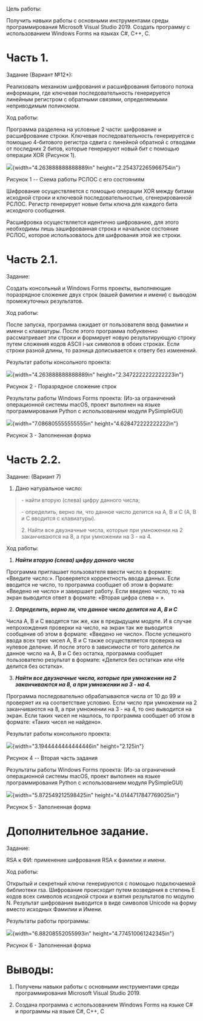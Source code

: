 Цель работы:

Получить навыки работы с основными инструментами среды программирования
Microsoft Visual Studio 2019. Создать программу с использованием Windows
Forms на языках С\#, С++, C.

# Часть 1. 

Задание (Вариант №12\*):

Реализовать механизм шифрования и расшифрования битового потока
информации, где ключевая последовательность генерируется линейным
регистром с обратными связями, определяемыми неприводимым полиномом.

Ход работы:

Программа разделена на условные 2 части: шифрование и расшифрование
строки. Ключевая последовательность генерируется с помощью 4-битового
регистра сдвига с линейной обратной с отводами от последних 2 битов,
которые генерируют новый бит с помощью операции XOR (Рисунок 1).

![](vertopal_ba744d612c0f4c4e9d2101eebd4adf7e/media/image1.jpeg){width="4.263888888888889in"
height="2.254372265966754in"}

Рисунок 1 -- Схема работы РСЛОС с его состояниям

Шифрование осуществляется с помощью операции XOR между битами исходной
строки и ключевой последовательностью, сгенерированной РСЛОС. Регистр
генерирует новые биты ключа для каждого бита исходного сообщения.

Расшифровка осуществляется идентично шифрованию, для этого необходимы
лишь зашифрованная строка и начальное состояние РСЛОС, которое
использовалось для шифрования этой же строки.

# Часть 2.1.

Задание:

Создать консольный и Windows Forms проекты, выполняющие поразрядное
сложение двух строк (вашей фамилии и имени) с выводом промежуточных
результатов.

Ход работы:

После запуска, программа ожидает от пользователя ввод фамилии и имени с
клавиатуры. После этого программа побуквенно рассматривает эти строки и
формирует новую результирующую строку путем сложения кодов ASCII i-ых
символов в обоих строках. Если строки разной длины, то разница
дописывается к ответу без изменений.

Результат работы консольного проекта:

![](vertopal_ba744d612c0f4c4e9d2101eebd4adf7e/media/image2.png){width="4.263888888888889in"
height="2.3472222222222223in"}

Рисунок 2 - Поразрядное сложение строк

Результаты работы Windows Forms проекта:
(Из-за ограничений операционной системы macOS, проект выполнен на языке
программирования Python с использованием модуля PySimpleGUI)

![](vertopal_ba744d612c0f4c4e9d2101eebd4adf7e/media/image3.png){width="7.086805555555555in"
height="4.628472222222222in"}

Рисунок 3 - Заполненная форма

# Часть 2.2.

Задание: (Вариант 7)

1.  Дано натуральное число:

> \- найти вторую (слева) цифру данного числа;
>
> \- определить, верно ли, что данное число делится на A, B и C (A, B и
> C вводится с клавиатуры).
>
> 2\. Найти все двузначные числа, которые при умножении на 2
> заканчиваются на 8, а при умножении на 3 - на 4.

Ход работы:

1.  ***Найти вторую (слева) цифру данного числа***

Программа приглашает пользователя ввести число в формате: «Введите
число:». Проверяется корректность ввода данных. Если вводится не число,
то программа сообщает об этом в формате: «Введено не число» и завершает
работу. Если введено число, то на экран выводится ответ в формате:
«Вторая цифра слева = ».

2.  ***Определить, верно ли, что данное число делится на A, B и C***

Числа A, B и С вводятся так же, как в предыдущем модуле. И в случае
непрохождения проверки на число, на экран так же выводится сообщение об
этом в формате: «Введено не число». После успешного ввода всех трех
чисел A, B и С также осуществляется проверка на нулевое деление. И после
этого в зависимости от того делится ли данное число на A, B и С без
остатка, программа сообщает пользователю результат в формате: «Делится
без остатка» или «Не делится без остатка».

3.  ***Найти все двузначные числа, которые при умножении на 2
    заканчиваются на 8, а при умножении на 3 - на 4.***

Программа последовательно обрабатываются числа от 10 до 99 и проверяет
их на соответствие условию. Если число при умножении на 2 заканчиваются
на 8, а при умножении на 3 - на 4, то оно выводится на экран. Если таких
чисел не нашлось, то программа сообщает об этом в формате: «Таких чисел
не найдено».

Результат работы консольного проекта:

![](vertopal_ba744d612c0f4c4e9d2101eebd4adf7e/media/image4.png){width="3.1944444444444446in"
height="2.125in"}

Рисунок 4 -- Вторая часть задания

Результаты работы Windows Forms проекта:
(Из-за ограничений операционной системы macOS, проект выполнен на языке
программирования Python с использованием модуля PySimpleGUI)

![](vertopal_ba744d612c0f4c4e9d2101eebd4adf7e/media/image5.png){width="5.872549212598425in"
height="4.0144717847769025in"}

Рисунок 5 - Заполненная форма

# Дополнительное задание.

Задание:

RSA к ФИ: применение шифрования RSA к фамилии и имени.

Ход работы:

Открытый и секретный ключи генерируются с помощью подключаемой
библиотеки rsa. Шифрование происходит путем возведения в степень E кодов
всех символов исходной строки и взятия результатов по модулю N.
Результат шифрования выводится в виде символов Unicode на форму вместо
исходных Фамилии и Имени.

Результаты работы программы:

![](vertopal_ba744d612c0f4c4e9d2101eebd4adf7e/media/image6.png){width="6.88208552055993in"
height="4.774510061242345in"}

Рисунок 6 - Заполненная форма

# Выводы:

1.  Получены навыки работы с основными инструментами среды
    программирования Microsoft Visual Studio 2019.

2.  Создана программа с использованием Windows Forms на языке С\# и
    программы на языке C\#, C++, C
